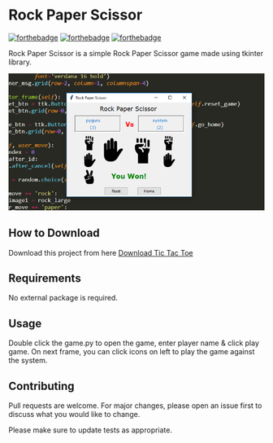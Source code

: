 # Rock Paper Scissor

[![forthebadge](https://forthebadge.com/images/badges/built-with-love.svg)](https://forthebadge.com)
[![forthebadge](https://forthebadge.com/images/badges/built-with-swag.svg)](https://forthebadge.com)
[![forthebadge](https://forthebadge.com/images/badges/made-with-python.svg)](https://forthebadge.com)

Rock Paper Scissor is a simple Rock Paper Scissor game made using tkinter library.

![Alt text](app.png?raw=true "Rock Paper Scissor")

## How to Download

Download this project from here [Download Tic Tac Toe](https://downgit.github.io/#/home?url=https://github.com/pyGuru123/Python-Games/tree/master/Rock%20Paper%20Scissor)

## Requirements

No external package is required.

## Usage

Double click the game.py to open the game, enter player name & click play game. On next frame, you can click icons on left to play the game against the system.

## Contributing

Pull requests are welcome. For major changes, please open an issue first to discuss what you would like to change.

Please make sure to update tests as appropriate.